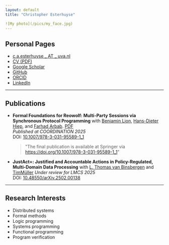 ```yaml
---
layout: default
title: "Christopher Esterhuyse"

![My photo](/pics/my_face.jpg)
---
```


## Personal Pages

- [c.a.esterhuyse _ AT _ uva.nl](c.a.esterhuyseATuva.nl)  
- [CV (PDF)](/cv.pdf)  
- [Google Scholar](https://scholar.google.com/citations?user=A27CKwsAAAAJ)  
- [GitHub](https://github.com/sirkibsirkib)  
- [ORCID](https://orcid.org/0000-0002-9124-9092)  
- [LinkedIn](https://www.linkedin.com/in/caesterhuyse)  

---

## Publications

- **Formal Foundations for Reowolf: Multi-Party Sessions via Synchronous Protocol Programming**
    with [Benjamin Lion](https://benjaminlion.fr/), [Hans-Dieter Hiep](https://www.drheap.nl/), and [Farhad Arbab](https://homepages.cwi.nl/~farhad/).
  [PDF](/preprints/reowolf_foundations_preprint.pdf)  
  _Published at COORDINATION 2025_  
  DOI: [10.1007/978-3-031-95589-1_1](https://doi.org/10.1007/978-3-031-95589-1_1)  
  > "The final publication is available at Springer via https://doi.org/10.1007/978-3-031-95589-1_1"

- **JustAct+: Justified and Accountable Actions in Policy-Regulated, Multi-Domain Data Processing**
    with [L. Thomas van Binsbergen](https://ltvanbinsbergen.nl/) and [TimMüller](https://orcid.org/0000-0002-9759-5973)
  _Under review for LMCS 2025_  
  DOI: [10.48550/arXiv.2502.00138](https://doi.org/10.48550/arXiv.2502.00138)

---


## Research Interests

- Distributed systems
- Formal methods
- Logic programming
- Systems programming
- Functional programming
- Program verification